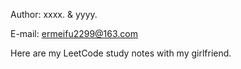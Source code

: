 Author: xxxx. & yyyy.

E-mail: ermeifu2299@163.com

Here are my LeetCode study notes with my girlfriend.
